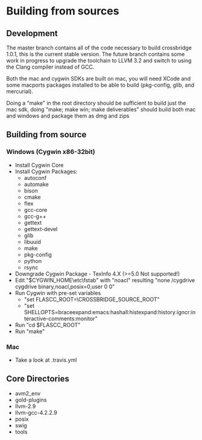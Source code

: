 Building from sources
=====================

## Development

The master branch contains all of the code necessary to build crossbridge 1.0.1, this is the current stable version. The future branch contains some work in progress to upgrade the toolchain to LLVM 3.2 and switch to using the Clang compiler instead of GCC.

Both the mac and cygwin SDKs are built on mac, you will need XCode and some macports packages installed to be able to build (pkg-config, glib, and mercurial).

Doing a "make" in the root directory should be sufficient to build just the mac sdk, doing "make; make win; make deliverables" should build both mac and windows and package them as dmg and zips
    
## Building from source

### Windows (Cygwin x86-32bit)

* Install Cygwin Core
* Install Cygwin Packages:
    * autoconf
    * automake
    * bison
    * cmake
    * flex
    * gcc-core
    * gcc-g++
    * gettext
    * gettext-devel
    * glib
    * libuuid
    * make
    * pkg-config
    * python
    * rsync
* Downgrade Cygwin Package - TexInfo 4.X (>=5.0 Not supported!)
* Edit "$CYGWIN_HOME\etc\fstab" with "noacl" resulting "none /cygdrive cygdrive binary,noacl,posix=0,user 0 0"
* Run Cygwin with pre-set variables
    * "set FLASCC_ROOT=\CROSSBRIDGE_SOURCE_ROOT"
    * "set SHELLOPTS=braceexpand:emacs:hashall:histexpand:history:igncr:interactive-comments:monitor"
* Run "cd $FLASCC_ROOT"
* Run "make"
   
### Mac

* Take a look at .travis.yml

## Core Directories

* avm2_env
* gold-plugins
* llvm-2.9
* llvm-gcc-4.2.2.9
* posix
* swig
* tools
